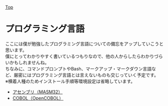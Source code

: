 [Top](../index.md)

# プログラミング言語

ここには僕が勉強したプログラミング言語についての備忘をアップしていこうと思います。  
僕にとってわかりやすく書いているつもりなので、他の人からしたらわかりづらいかもしれませんね。  
ちなみに、コマンドプロンプトやBash、マークアップ・マークダウン言語など、厳密にはプログラミング言語とは言えないものも交じっていく予定です。  
※横着人種のためインストール手順等環境設定は省略しています。

+ [アセンブリ（MASM32）](languages/language_0001.md)
+ [COBOL（OpenCOBOL）](languages/language_0002.md)

<!-- + [Python](languages/language_0003.md) -->